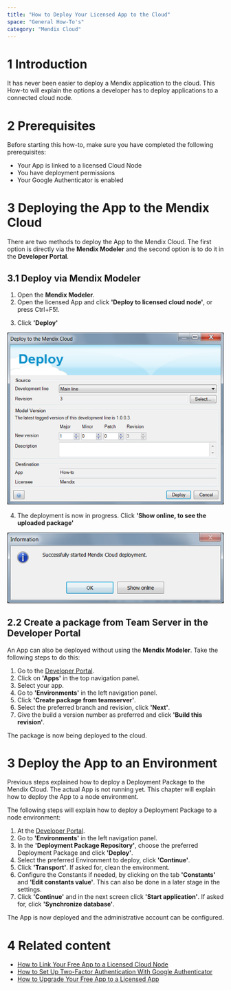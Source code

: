 ```yaml
---
title: "How to Deploy Your Licensed App to the Cloud"
space: "General How-To's"
category: "Mendix Cloud"
---
```

# 1 Introduction

It has never been easier to deploy a Mendix application to the cloud. This How-to will explain the options a developer has to deploy applications to a connected cloud node.

# 2 Prerequisites

Before starting this how-to, make sure you have completed the following prerequisites:

*   Your App is linked to a licensed Cloud Node
*   You have deployment permissions
*   Your Google Authenticator is enabled

# 3 Deploying the App to the Mendix Cloud

There are two methods to deploy the App to the Mendix Cloud. The first option is directly via the **Mendix Modeler** and the second option is to do it in the **Developer Portal**.

## 3.1 Deploy via Mendix Modeler

1.  Open the **Mendix Modeler**.
2.  Open the licensed App and click **'Deploy to licensed cloud node'**, or press Ctrl+F5!.

[](attachments/18448697/18581233.png)

3.  Click **'Deploy'**

![](attachments/18448697/18581232.png)

4.  The deployment is now in progress. Click **'Show online, to see the uploaded package'**

![](attachments/18448697/18581231.png)

## 2.2 Create a package from Team Server in the Developer Portal

An App can also be deployed without using the **Mendix Modeler**. Take the following steps to do this:

1.  Go to the [Developer Portal](http://home.mendix.com).
2.  Click on **'Apps'** in the top navigation panel.
3.  Select your app.
4.  Go to **'Environments'** in the left navigation panel.
5.  Click **'Create package from teamserver'**.
6.  Select the preferred branch and revision, click **'Next'**.
7.  Give the build a version number as preferred and click **'Build this revision'**.

The package is now being deployed to the cloud.

# 3 Deploy the App to an Environment

Previous steps explained how to deploy a Deployment Package to the Mendix Cloud. The actual App is not running yet. This chapter will explain how to deploy the App to a node environment.

The following steps will explain how to deploy a Deployment Package to a node environment:

1.  At the [Developer Portal](http://home.mendix.com).
2.  Go to **'Environments'** in the left navigation panel.
3.  In the **'Deployment Package Repository'**, choose the preferred Deployment Package and click **'Deploy'**.
4.  Select the preferred Environment to deploy, click **'Continue'**.
5.  Click **'Transport'**. If asked for, clean the environment.
6.  Configure the Constants if needed, by clicking on the tab **'Constants'** and **'Edit constants value'**. This can also be done in a later stage in the settings. 
7. Click **'Continue'** and in the next screen click **'Start application'**. If asked for, click **'Synchronize database'**.

The App is now deployed and the administrative account can be configured.

# 4 Related content
*   [How to Link Your Free App to a Licensed Cloud Node](how-to-link-app-to-node)
*   [How to Set Up Two-Factor Authentication With Google Authenticator](/howtogeneral/support/how-to-set-up-two-factor-authentication-with-google-authenticator)
*   [How to Upgrade Your Free App to a Licensed App](how-to-upgrade-free-app)
